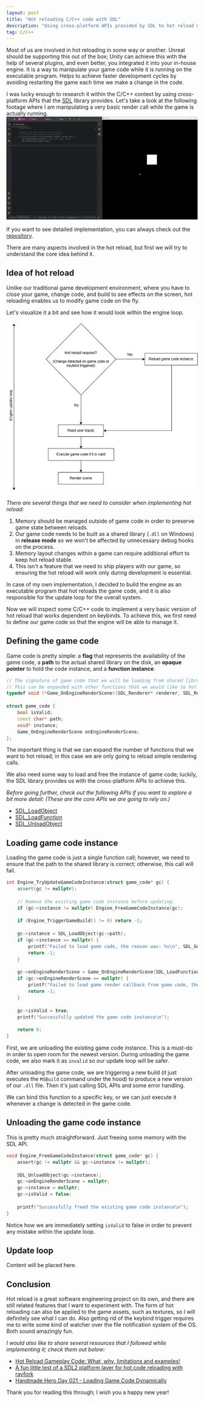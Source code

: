 ```yaml
---
layout: post
title: "Hot reloading C/C++ code with SDL"
description: "Using cross-platform APIs provided by SDL to hot reload C/C++ code."
tag: C/C++
---
```

Most of us are involved in hot reloading in some way or another. Unreal should be supporting this out of the box; Unity can achieve this with the help of several plugins, and even better, you integrated it into your in-house engine. It is a way to manipulate your game code while it is running on the executable program. Helps to achieve faster development cycles by avoiding restarting the game each time we make a change in the code.

I was lucky enough to research it within the C/C++ context by using cross-platform APIs that the [SDL](https://www.libsdl.org/) library provides. Let's take a look at the following footage where I am manipulating a very basic render call while the game is actually running.
![Hot reload footage](https://github.com/iozsaygi/sdl-hot-reload/raw/main/Showcase/render-call-change.gif)

If you want to see detailed implementation, you can always check out the [repository](https://github.com/iozsaygi/sdl-hot-reload).

There are many aspects involved in the hot reload, but first we will try to understand the core idea behind it.
## Idea of hot reload
Unlike our traditional game development environment, where you have to close your game, change code, and build to see effects on the screen, hot reloading enables us to modify game code on the fly.

Let's visualize it a bit and see how it would look within the engine loop.
<p align="center">  
<img src="https://github.com/iozsaygi/iozsaygi.github.io/blob/main/assets/images/hot-reload-workflow.png?raw=true" />  
</p>

*There are several things that we need to consider when implementing hot reload:*
1. Memory should be managed outside of game code in order to preserve game state between reloads.
2. Our game code needs to be built as a shared library (`.dll` on Windows) in **release mode** so we won't be affected by unnecessary debug hooks on the process.
3. Memory layout changes within a game can require additional effort to keep hot reload stable.
4. This isn't a feature that we need to ship players with our game, so ensuring the hot reload will work only during development is essential.

In case of my own implementation, I decided to build the engine as an executable program that hot reloads the game code, and it is also responsible for the update loop for the overall system.

Now we will inspect some C/C++ code to implement a very basic version of hot reload that works dependent on keybinds. To achieve this, we first need to define our game code so that the engine will be able to manage it.
## Defining the game code
Game code is pretty simple: a **flag** that represents the availability of the game code, a **path** to the actual shared library on the disk, an **opaque pointer** to hold the code instance, and a **function instance**.
```cpp
// The signature of game code that we will be loading from shared library and call within the engine's render loop.
// This can be expanded with other functions that we would like to hot reload. 
typedef void (*Game_OnEngineRenderScene)(SDL_Renderer* renderer, SDL_Rect rect);

struct game_code {
    bool isValid;
    const char* path;
    void* instance;
    Game_OnEngineRenderScene onEngineRenderScene;
};
```

The important thing is that we can expand the number of functions that we want to hot reload; in this case we are only going to reload simple rendering calls.

We also need some way to load and free the instance of game code; luckily, the SDL library provides us with the cross-platform APIs to achieve this.

_Before going further, check out the following APIs if you want to explore a bit more detail: (These are the core APIs we are going to rely on.)_
- [SDL_LoadObject](https://wiki.libsdl.org/SDL3/SDL_LoadObject)
- [SDL_LoadFunction](https://wiki.libsdl.org/SDL3/SDL_LoadFunction)
- [SDL_UnloadObject](https://wiki.libsdl.org/SDL3/SDL_UnloadObject)

## Loading game code instance
Loading the game code is just a single function call; however, we need to ensure that the path to the shared library is correct; otherwise, this call will fail.
```cpp
int Engine_TryUpdateGameCodeInstance(struct game_code* gc) {
    assert(gc != nullptr);

    // Remove the existing game code instance before updating.
    if (gc->instance != nullptr) Engine_FreeGameCodeInstance(gc);

    if (Engine_TriggerGameBuild() != 0) return -1;

    gc->instance = SDL_LoadObject(gc->path);
    if (gc->instance == nullptr) {
        printf("Failed to load game code, the reason was: %s\n", SDL_GetError()); 
        return -1;
    }

    gc->onEngineRenderScene = Game_OnEngineRenderScene(SDL_LoadFunction(gc->instance, "Game_OnEngineRenderScene"));
    if (gc->onEngineRenderScene == nullptr) {
        printf("Failed to load game render callback from game code, the reason was: %s\n", SDL_GetError());
        return -1;
    }

    gc->isValid = true;
    printf("Successfully updated the game code instance\n");

    return 0;
}
```

First, we are unloading the existing game code instance. This is a must-do in order to open room for the newest version. During unloading the game code, we also mark it as `invalid` so our update loop will be safer.

After unloading the game code, we are triggering a new build (it just executes the `MSBuild` command under the hood) to produce a new version of our `.dll` file. Then it's just calling SDL APIs and some error handling.

We can bind this function to a specific key, or we can just execute it whenever a change is detected in the game code.
## Unloading the game code instance
This is pretty much straightforward. Just freeing some memory with the SDL API.
```cpp
void Engine_FreeGameCodeInstance(struct game_code* gc) {
    assert(gc != nullptr && gc->instance != nullptr);

    SDL_UnloadObject(gc->instance);
    gc->onEngineRenderScene = nullptr;
    gc->instance = nullptr;
    gc->isValid = false;

    printf("Successfully freed the existing game code instance\n");
}
```

Notice how we are immediately setting `isValid` to false in order to prevent any mistake within the update loop.
## Update loop
Content will be placed here.
## Conclusion
Hot reload is a great software engineering project on its own, and there are still related features that I want to experiment with. The form of hot reloading can also be applied to the game assets, such as textures, so I will definitely see what I can do. Also getting rid of the keybind trigger requires me to write some kind of watcher over the file notification system of the OS. Both sound amazingly fun.

_I would also like to share several resources that I followed while implementing it; check them out below:_
- [Hot Reload Gameplay Code: What, why, limitations and examples!](https://zylinski.se/posts/hot-reload-gameplay-code/)
- [A fun little test of a SDL2 platform layer for hot code reloading with rayfork](https://gist.github.com/chrisdill/291c938605c200d079a88d0a7855f31a)
- [Handmade Hero Day 021 - Loading Game Code Dynamically](https://www.youtube.com/watch?v=WMSBRk5WG58)

Thank you for reading this through; I wish you a happy new year!